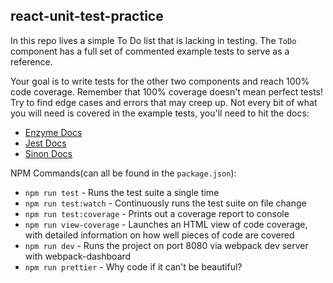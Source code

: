 ## react-unit-test-practice

In this repo lives a simple To Do list that is lacking in testing. The `ToDo` component has a full set of commented example tests to serve as a reference.

Your goal is to write tests for the other two components and reach 100% code coverage. Remember that 100% coverage doesn't mean perfect tests! Try to find edge cases and errors that may creep up. Not every bit of what you will need is covered in the example tests, you'll need to hit the docs:

* [Enzyme Docs](http://airbnb.io/enzyme/docs/api/)
* [Jest Docs](https://facebook.github.io/jest/)
* [Sinon Docs](http://sinonjs.org/docs/)

NPM Commands(can all be found in the `package.json`):
* `npm run test` - Runs the test suite a single time
* `npm run test:watch` - Continuously runs the test suite on file change
* `npm run test:coverage` - Prints out a coverage report to console
* `npm run view-coverage` - Launches an HTML view of code coverage, with detailed information on how well pieces of code are covered
* `npm run dev` - Runs the project on port 8080 via webpack dev server with webpack-dashboard
* `npm run prettier` - Why code if it can't be beautiful?
